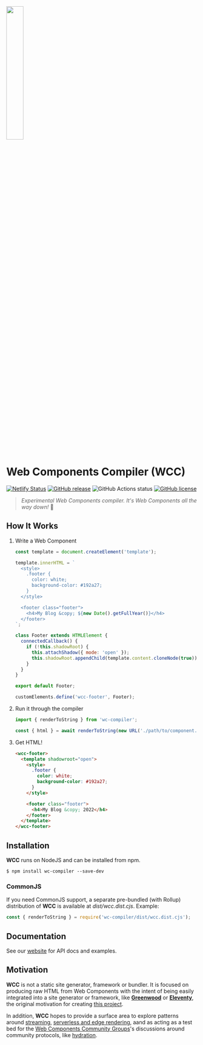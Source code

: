 <img src="https://merry-caramel-524e61.netlify.app/assets/wcc-logo.png" width="30%"/>

# Web Components Compiler (WCC)

[![Netlify Status](https://api.netlify.com/api/v1/badges/e718eac2-b3bc-4986-8569-49706a430beb/deploy-status)](https://app.netlify.com/sites/merry-caramel-524e61/deploys)
[![GitHub release](https://img.shields.io/github/tag/ProjectEvergreen/wcc.svg)](https://github.com/ProjectEvergreen/wcc/tags)
![GitHub Actions status](https://github.com/ProjectEvergreen/wcc/workflows/Master%20Integration/badge.svg)
[![GitHub license](https://img.shields.io/badge/license-MIT-blue.svg)](https://raw.githubusercontent.com/ProjectEvergreen/wcc/master/LICENSE.md)

> _Experimental Web Components compiler.  It's Web Components all the way down!_  🐢

## How It Works

1. Write a Web Component
    ```js
    const template = document.createElement('template');

    template.innerHTML = `
      <style>
        .footer {
          color: white;
          background-color: #192a27;
        }
      </style>

      <footer class="footer">
        <h4>My Blog &copy; ${new Date().getFullYear()}</h4>
      </footer>
    `;

    class Footer extends HTMLElement {
      connectedCallback() {
        if (!this.shadowRoot) {
          this.attachShadow({ mode: 'open' });
          this.shadowRoot.appendChild(template.content.cloneNode(true));
        }
      }
    }

    export default Footer;

    customElements.define('wcc-footer', Footer);
    ```
1. Run it through the compiler
    ```js
    import { renderToString } from 'wc-compiler';

    const { html } = await renderToString(new URL('./path/to/component.js', import.meta.url));
    ```
1. Get HTML!
    ```html
    <wcc-footer>
      <template shadowroot="open">
        <style>
          .footer {
            color: white;
            background-color: #192a27;
          }
        </style>

        <footer class="footer">
          <h4>My Blog &copy; 2022</h4>
        </footer>
      </template>
    </wcc-footer>
    ```

## Installation

**WCC** runs on NodeJS and can be installed from npm.

```shell
$ npm install wc-compiler --save-dev
```

### CommonJS

If you need CommonJS support, a separate pre-bundled (with Rollup) distribution of **WCC** is available at _dist/wcc.dist.cjs_.  Example:
```js
const { renderToString } = require('wc-compiler/dist/wcc.dist.cjs');
```

## Documentation

See our [website](https://merry-caramel-524e61.netlify.app/) for API docs and examples.

## Motivation

**WCC** is not a static site generator, framework or bundler.  It is focused on producing raw HTML from Web Components with the intent of being easily integrated into a site generator or framework, like [**Greenwood**](https://github.com/ProjectEvergreen/greenwood/) or [**Eleventy**](https://github.com/ProjectEvergreen/eleventy-plugin-wcc/), the original motivation for creating [this project](https://github.com/ProjectEvergreen/greenwood/issues/935).

In addition, **WCC** hopes to provide a surface area to explore patterns around [streaming](https://github.com/ProjectEvergreen/wcc/issues/5), [serverless and edge rendering](https://github.com/thescientist13/web-components-at-the-edge), aand as acting as a test bed for the [Web Components Community Groups](https://github.com/webcomponents-cg)'s discussions around community protocols, like [hydration](https://github.com/ProjectEvergreen/wcc/issues/3).
